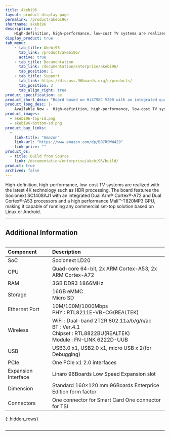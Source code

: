 ```yaml
---
title: Akebi96
layout: product-display-page
permalink: /product/akebi96/
shortname: akebi96
description: |-
    High-definition, high-performance, low-cost TV systems are realized with the latest 4K technology such as HDR processing. 
display_product: true
tab_menu:
    - tab_title: Akebi96
      tab_link: /product/akebi96/
      active: true
    - tab_title: Documentation
      tab_link: /documentation/enterprise/akebi96/
      tab_position: 1
    - tab_title: Support
      tab_link: https://discuss.96boards.org/c/products/
      tab_position: 2
      tab_align_right: true
product_specification: ee
product_short_desc: "Board based on Hi3798C V200 with an integrated quad-core 64-bit ARM Cortex A53"
product_long_desc: |-
    Available Now -  High-definition, high-performance, low-cost TV systems are realized with the latest 4K technology such as HDR processing. The board features the Socionext SC1408AJ1 with an integrated Dual Arm® Cortex®-A72 and Dual Cortex®-A53 processors and a high performance Mali™-T820MP3 GPU, making it capable of running any commercial set-top solution based on Linux or Android.
product_images:
  - akebi96-top-sd.png
  - akebi96-bottom-sd.png
product_buy_links:
  -
    link-title: "Amazon"
    link-url: "https://www.amazon.com/dp/B07RSWW429"
    link-price: ""
product_os:
  - title: Build from Source
    link: /documentation/enterprise/akebi96/build/
product: true
archived: false
---
```

High-definition, high-performance, low-cost TV systems are realized with the latest 4K technology such as HDR processing. The board features the Socionext SC1408AJ1 with an integrated Dual Arm® Cortex®-A72 and Dual Cortex®-A53 processors and a high performance Mali™-T820MP3 GPU, making it capable of running any commercial set-top solution based on Linux or Android.

***

## Additional Information
<div style="overflow-x:scroll;" markdown="1">


|   Component          |   Description                                                                                    |
|:---------------------|:-------------------------------------------------------------------------------------------------|
|  SoC                 | Socionext LD20                                                                                   |
|  CPU                 | Quad-core 64-bit, 2x ARM Cortex-A53, 2x ARM Cortex-A72                                           |
|  RAM                 | 3GB DDR3 1866MHz                                                                                 |
|  Storage             | 16GB eMMC <br> Micro SD                                                                          |
|  Ethernet Port       | 10M/100M/1000Mbps <br> PHY : RTL8211E-VB-CG(REALTEK)                                             |
|  Wireless            | WiFi : Dual-band 2T2R 802.11a/b/g/n/ac <br> BT : Ver.4.1 <br> Chipset : RTL8822BU(REALTEK) <br> Module : FN-LINK 6222D-UUB |
|  USB                 | USB3.0 x1, USB2.0 x1, micro USB x 2(for Debugging)                                               |
|  PCIe                | One PCIe x1 2.0 interfaces                                                                       |
|  Expansion Interface | Linaro 96Boards Low Speed Expansion slot                                                         |
|  Dimension           | Standard 160×120 mm 96Boards Enterprice Edition form factor                                      |
|  Connectors          | One connector for Smart Card One connector for TSI                                               |
{:.hidden_rows}

</div>

***
